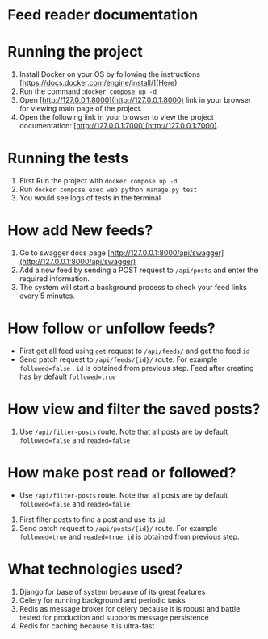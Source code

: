 # Feed reader documentation

# Running the project

1. Install Docker on your OS by following the instructions [https://docs.docker.com/engine/install/](Here)
2. Run the command :`docker compose up -d`
3. Open [http://127.0.0.1:8000](http://127.0.0.1:8000) link in your browser for viewing main page of the project.
4. Open the following link in your browser to view the project documentation: [http://127.0.0.1:7000](http://127.0.0.1:7000).

# Running the tests

1. First Run the project with `docker compose up -d`
2. Run `docker compose exec web python manage.py test`
3. You would see logs of tests in the terminal

# How add New feeds?

1. Go to swagger docs page [http://127.0.0.1:8000/api/swagger](http://127.0.0.1:8000/api/swagger) 
2. Add a new feed by sending a POST request to `/api/posts` and enter the required information. 
3. The system will start a background process to check your feed links every 5 minutes.

# How follow or unfollow feeds?

- First get all feed using `get` request to `/api/feeds/` and get the feed `id`
- Send patch request to `/api/feeds/{id}/` route. For example  `followed=false` . `id` is obtained from previous step. Feed after creating has by default `followed=true` 

# How view and filter the saved posts?

1. Use `/api/filter-posts` route. Note that all posts are by default `followed=false` and `readed=false`


# How make post read or followed?

- Use `/api/filter-posts` route. Note that all posts are by default `followed=false` and `readed=false`

1. First filter posts to find a post and use its `id`
2. Send patch request to `/api/posts/{id}/` route. For example  `followed=true` and `readed=true`. `id` is obtained from previous step.


# What technologies used?

1. Django for base of system because of its great features
2. Celery for running background and periodic tasks
3. Redis as message broker for celery because it is robust and battle tested for production and supports message persistence
4. Redis for caching because it is ultra-fast